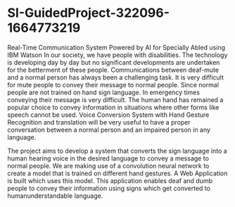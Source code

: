 # SI-GuidedProject-322096-1664773219
Real-Time Communication System Powered by AI for Specially Abled using IBM Watson
In our society, we have people with disabilities. The technology is developing day by day but no significant developments are undertaken for the betterment of these people. Communications between deaf-mute and a normal person has always been a challenging task. It is very difficult for mute people to convey their message to normal people. Since normal people are not trained on hand sign language. In emergency times conveying their message is very difficult. The human hand has remained a popular choice to convey information in situations where other forms like speech cannot be used. Voice Conversion System with Hand Gesture Recognition and translation will be very useful to have a proper conversation between a normal person and an impaired person in any language.


The project aims to develop a system that converts the sign language into a human hearing voice in the desired language to convey a message to normal people. We are making use of a convolution neural network to create a model that is trained on different hand gestures. A Web Application is built which uses this model. This application enables deaf and dumb people to convey their information using signs which get converted to humanunderstandable language.
